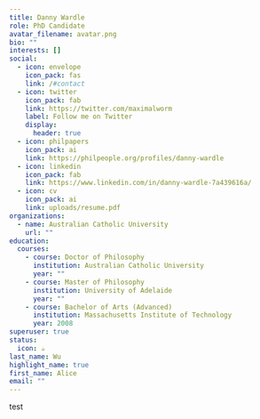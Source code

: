 ```yaml
---
title: Danny Wardle
role: PhD Candidate
avatar_filename: avatar.png
bio: ""
interests: []
social:
  - icon: envelope
    icon_pack: fas
    link: /#contact
  - icon: twitter
    icon_pack: fab
    link: https://twitter.com/maximalworm
    label: Follow me on Twitter
    display:
      header: true
  - icon: philpapers
    icon_pack: ai
    link: https://philpeople.org/profiles/danny-wardle
  - icon: linkedin
    icon_pack: fab
    link: https://www.linkedin.com/in/danny-wardle-7a439616a/
  - icon: cv
    icon_pack: ai
    link: uploads/resume.pdf
organizations:
  - name: Australian Catholic University
    url: ""
education:
  courses:
    - course: Doctor of Philosophy
      institution: Australian Catholic University
      year: ""
    - course: Master of Philosophy
      institution: University of Adelaide
      year: ""
    - course: Bachelor of Arts (Advanced)
      institution: Massachusetts Institute of Technology
      year: 2008
superuser: true
status:
  icon: ☕️
last_name: Wu
highlight_name: true
first_name: Alice
email: ""
---
```

test